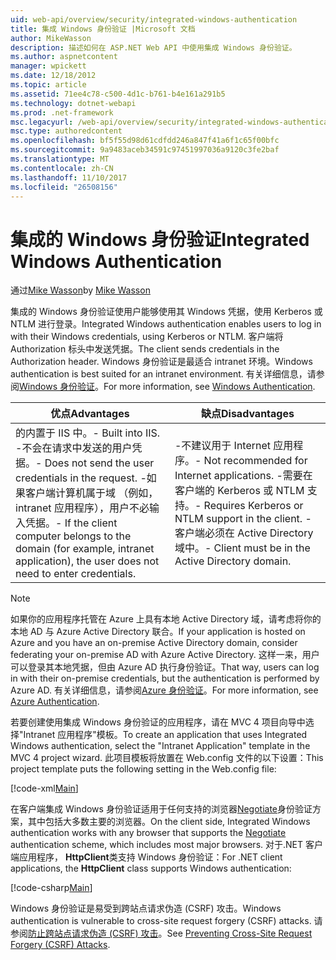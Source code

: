 ```yaml
---
uid: web-api/overview/security/integrated-windows-authentication
title: 集成 Windows 身份验证 |Microsoft 文档
author: MikeWasson
description: 描述如何在 ASP.NET Web API 中使用集成 Windows 身份验证。
ms.author: aspnetcontent
manager: wpickett
ms.date: 12/18/2012
ms.topic: article
ms.assetid: 71ee4c78-c500-4d1c-b761-b4e161a291b5
ms.technology: dotnet-webapi
ms.prod: .net-framework
msc.legacyurl: /web-api/overview/security/integrated-windows-authentication
msc.type: authoredcontent
ms.openlocfilehash: bf5f55d98d61cdfdd246a847f41a6f1c65f00bfc
ms.sourcegitcommit: 9a9483aceb34591c97451997036a9120c3fe2baf
ms.translationtype: MT
ms.contentlocale: zh-CN
ms.lasthandoff: 11/10/2017
ms.locfileid: "26508156"
---
```

<a name="integrated-windows-authentication"></a><span data-ttu-id="af05d-103">集成的 Windows 身份验证</span><span class="sxs-lookup"><span data-stu-id="af05d-103">Integrated Windows Authentication</span></span>
====================
<span data-ttu-id="af05d-104">通过[Mike Wasson](https://github.com/MikeWasson)</span><span class="sxs-lookup"><span data-stu-id="af05d-104">by [Mike Wasson](https://github.com/MikeWasson)</span></span>

<span data-ttu-id="af05d-105">集成的 Windows 身份验证使用户能够使用其 Windows 凭据，使用 Kerberos 或 NTLM 进行登录。</span><span class="sxs-lookup"><span data-stu-id="af05d-105">Integrated Windows authentication enables users to log in with their Windows credentials, using Kerberos or NTLM.</span></span> <span data-ttu-id="af05d-106">客户端将 Authorization 标头中发送凭据。</span><span class="sxs-lookup"><span data-stu-id="af05d-106">The client sends credentials in the Authorization header.</span></span> <span data-ttu-id="af05d-107">Windows 身份验证是最适合 intranet 环境。</span><span class="sxs-lookup"><span data-stu-id="af05d-107">Windows authentication is best suited for an intranet environment.</span></span> <span data-ttu-id="af05d-108">有关详细信息，请参阅[Windows 身份验证](https://www.iis.net/configreference/system.webserver/security/authentication/windowsauthentication)。</span><span class="sxs-lookup"><span data-stu-id="af05d-108">For more information, see [Windows Authentication](https://www.iis.net/configreference/system.webserver/security/authentication/windowsauthentication).</span></span>

| <span data-ttu-id="af05d-109">优点</span><span class="sxs-lookup"><span data-stu-id="af05d-109">Advantages</span></span> | <span data-ttu-id="af05d-110">缺点</span><span class="sxs-lookup"><span data-stu-id="af05d-110">Disadvantages</span></span> |
| --- | --- |
| <span data-ttu-id="af05d-111">的内置于 IIS 中。</span><span class="sxs-lookup"><span data-stu-id="af05d-111">- Built into IIS.</span></span> <span data-ttu-id="af05d-112">-不会在请求中发送的用户凭据。</span><span class="sxs-lookup"><span data-stu-id="af05d-112">- Does not send the user credentials in the request.</span></span> <span data-ttu-id="af05d-113">-如果客户端计算机属于域 （例如，intranet 应用程序），用户不必输入凭据。</span><span class="sxs-lookup"><span data-stu-id="af05d-113">- If the client computer belongs to the domain (for example, intranet application), the user does not need to enter credentials.</span></span> | <span data-ttu-id="af05d-114">-不建议用于 Internet 应用程序。</span><span class="sxs-lookup"><span data-stu-id="af05d-114">- Not recommended for Internet applications.</span></span> <span data-ttu-id="af05d-115">-需要在客户端的 Kerberos 或 NTLM 支持。</span><span class="sxs-lookup"><span data-stu-id="af05d-115">- Requires Kerberos or NTLM support in the client.</span></span> <span data-ttu-id="af05d-116">-客户端必须在 Active Directory 域中。</span><span class="sxs-lookup"><span data-stu-id="af05d-116">- Client must be in the Active Directory domain.</span></span> |

> [!NOTE]
> <span data-ttu-id="af05d-117">如果你的应用程序托管在 Azure 上具有本地 Active Directory 域，请考虑将你的本地 AD 与 Azure Active Directory 联合。</span><span class="sxs-lookup"><span data-stu-id="af05d-117">If your application is hosted on Azure and you have an on-premise Active Directory domain, consider federating your on-premise AD with Azure Active Directory.</span></span> <span data-ttu-id="af05d-118">这样一来，用户可以登录其本地凭据，但由 Azure AD 执行身份验证。</span><span class="sxs-lookup"><span data-stu-id="af05d-118">That way, users can log in with their on-premise credentials, but the authentication is performed by Azure AD.</span></span> <span data-ttu-id="af05d-119">有关详细信息，请参阅[Azure 身份验证](../../../visual-studio/overview/2012/windows-azure-authentication.md)。</span><span class="sxs-lookup"><span data-stu-id="af05d-119">For more information, see [Azure Authentication](../../../visual-studio/overview/2012/windows-azure-authentication.md).</span></span>


<span data-ttu-id="af05d-120">若要创建使用集成 Windows 身份验证的应用程序，请在 MVC 4 项目向导中选择"Intranet 应用程序"模板。</span><span class="sxs-lookup"><span data-stu-id="af05d-120">To create an application that uses Integrated Windows authentication, select the "Intranet Application" template in the MVC 4 project wizard.</span></span> <span data-ttu-id="af05d-121">此项目模板将放置在 Web.config 文件的以下设置：</span><span class="sxs-lookup"><span data-stu-id="af05d-121">This project template puts the following setting in the Web.config file:</span></span>

[!code-xml[Main](integrated-windows-authentication/samples/sample1.xml)]

<span data-ttu-id="af05d-122">在客户端集成 Windows 身份验证适用于任何支持的浏览器[Negotiate](http://www.ietf.org/rfc/rfc4559.txt)身份验证方案，其中包括大多数主要的浏览器。</span><span class="sxs-lookup"><span data-stu-id="af05d-122">On the client side, Integrated Windows authentication works with any browser that supports the [Negotiate](http://www.ietf.org/rfc/rfc4559.txt) authentication scheme, which includes most major browsers.</span></span> <span data-ttu-id="af05d-123">对于.NET 客户端应用程序， **HttpClient**类支持 Windows 身份验证：</span><span class="sxs-lookup"><span data-stu-id="af05d-123">For .NET client applications, the **HttpClient** class supports Windows authentication:</span></span>

[!code-csharp[Main](integrated-windows-authentication/samples/sample2.cs)]

<span data-ttu-id="af05d-124">Windows 身份验证是易受到跨站点请求伪造 (CSRF) 攻击。</span><span class="sxs-lookup"><span data-stu-id="af05d-124">Windows authentication is vulnerable to cross-site request forgery (CSRF) attacks.</span></span> <span data-ttu-id="af05d-125">请参阅[防止跨站点请求伪造 (CSRF) 攻击](preventing-cross-site-request-forgery-csrf-attacks.md)。</span><span class="sxs-lookup"><span data-stu-id="af05d-125">See [Preventing Cross-Site Request Forgery (CSRF) Attacks](preventing-cross-site-request-forgery-csrf-attacks.md).</span></span>

